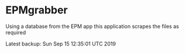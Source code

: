 # EPMgrabber
Using a database from the EPM app this application scrapes the files as required


Latest backup: Sun Sep 15 12:35:01 UTC 2019
